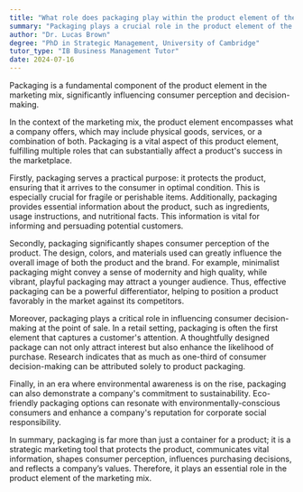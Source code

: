 ```yaml
---
title: "What role does packaging play within the product element of the marketing mix?"
summary: "Packaging plays a crucial role in the product element of the marketing mix by influencing consumer perception and decision-making."
author: "Dr. Lucas Brown"
degree: "PhD in Strategic Management, University of Cambridge"
tutor_type: "IB Business Management Tutor"
date: 2024-07-16
---
```


Packaging is a fundamental component of the product element in the marketing mix, significantly influencing consumer perception and decision-making.

In the context of the marketing mix, the product element encompasses what a company offers, which may include physical goods, services, or a combination of both. Packaging is a vital aspect of this product element, fulfilling multiple roles that can substantially affect a product's success in the marketplace.

Firstly, packaging serves a practical purpose: it protects the product, ensuring that it arrives to the consumer in optimal condition. This is especially crucial for fragile or perishable items. Additionally, packaging provides essential information about the product, such as ingredients, usage instructions, and nutritional facts. This information is vital for informing and persuading potential customers.

Secondly, packaging significantly shapes consumer perception of the product. The design, colors, and materials used can greatly influence the overall image of both the product and the brand. For example, minimalist packaging might convey a sense of modernity and high quality, while vibrant, playful packaging may attract a younger audience. Thus, effective packaging can be a powerful differentiator, helping to position a product favorably in the market against its competitors.

Moreover, packaging plays a critical role in influencing consumer decision-making at the point of sale. In a retail setting, packaging is often the first element that captures a customer's attention. A thoughtfully designed package can not only attract interest but also enhance the likelihood of purchase. Research indicates that as much as one-third of consumer decision-making can be attributed solely to product packaging.

Finally, in an era where environmental awareness is on the rise, packaging can also demonstrate a company's commitment to sustainability. Eco-friendly packaging options can resonate with environmentally-conscious consumers and enhance a company's reputation for corporate social responsibility.

In summary, packaging is far more than just a container for a product; it is a strategic marketing tool that protects the product, communicates vital information, shapes consumer perception, influences purchasing decisions, and reflects a company’s values. Therefore, it plays an essential role in the product element of the marketing mix.
    